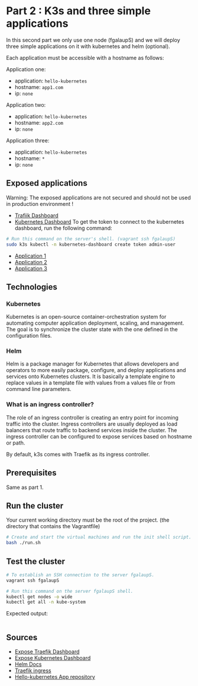 # Part 2 : K3s and three simple applications

In this second part we only use one node (fgalaupS) and we will deploy three
simple applications on it with kubernetes and helm (optional).

Each application must be accessible with a hostname as follows:

Application one:
 - application: `hello-kubernetes`
 - hostname: `app1.com`
 - ip: `none`

Application two:
 - application: `hello-kubernetes`
 - hostname: `app2.com`
 - ip: `none`

Application three:
 - application: `hello-kubernetes`
 - hostname: `*`
 - ip: `none`


## Exposed applications
Warning: The exposed applications are not secured and should not be used in production environment !
 - [Trafiik Dashboard](http://traefik.cluster/dashboard/)
 - [Kubernetes Dashboard](https://kubernetes.cluster/)
To get the token to connect to the kubernetes dashboard, run the following command:
```bash
# Run this command on the server's shell. (vagrant ssh fgalaupS)
sudo k3s kubectl -n kubernetes-dashboard create token admin-user
```
 - [Application 1](http://app1.com/)
 - [Application 2](http://app2.com/)
 - [Application 3](http://app3.com/)

## Technologies

### Kubernetes
Kubernetes is an open-source container-orchestration system for automating
computer application deployment, scaling, and management.
The goal is to synchronize the cluster state with the one defined in the
configuration files.

### Helm
Helm is a package manager for Kubernetes that allows developers and operators
to more easily package, configure, and deploy applications and services onto
Kubernetes clusters. It is basically a template engine to replace values in a
template file with values from a values file or from command line parameters.

### What is an ingress controller?

The role of an ingress controller is creating an entry point for incoming
traffic into the cluster. Ingress controllers are usually deployed as load
balancers that route traffic to backend services inside the cluster. The ingress
controller can be configured to expose services based on hostname or path.

By default, k3s comes with Traefik as its ingress controller.


## Prerequisites
Same as part 1.

## Run the cluster

Your current working directory must be the root of the project. (the directory
that contains the Vagrantfile)

```bash
# Create and start the virtual machines and run the init shell script.
bash ./run.sh
```

## Test the cluster

```bash
# To establish an SSH connection to the server fgalaupS.
vagrant ssh fgalaupS
```

```bash
# Run this command on the server fgalaupS shell.
kubectl get nodes -o wide
kubectl get all -n kube-system
```

Expected output:
```

```

## Sources
 - [Expose Traefik Dashboard](https://k3s.rocks/traefik-dashboard/)
 - [Expose Kubernetes Dashboard](https://pgillich.medium.com/setup-lightweight-kubernetes-with-k3s-6a1c57d62217)
 - [Helm Docs](https://helm.sh/docs/intro/quickstart/)
 - [Traefik ingress](https://doc.traefik.io/traefik/getting-started/quick-start-with-kubernetes/)
 - [Hello-kubernetes App repository](https://github.com/paulbouwer/hello-kubernetes)
